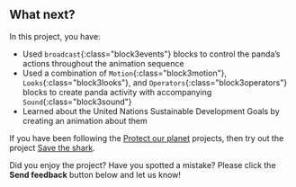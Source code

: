 ## What next?

In this project, you have:
+ Used `broadcast`{:class="block3events"} blocks to control the panda’s actions throughout the animation sequence
+ Used a combination of `Motion`{:class="block3motion"}, `Looks`{:class="block3looks"}, and `Operators`{:class="block3operators"} blocks to create panda activity with accompanying `Sound`{:class="block3sound"}
+ Learned about the United Nations Sustainable Development Goals by creating an animation about them

If you have been following the [Protect our planet](https://projects.raspberrypi.org/en/pathways/environment) projects, then try out the project [Save the shark](https://projects.raspberrypi.org/en/projects/save-the-shark).

Did you enjoy the project? Have you spotted a mistake? Please click the **Send feedback** button below and let us know!
